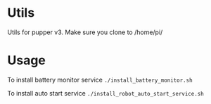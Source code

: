 # Utils
Utils for pupper v3. Make sure you clone to /home/pi/

# Usage
To install battery monitor service
`./install_battery_monitor.sh`

To install auto start service
`./install_robot_auto_start_service.sh`
